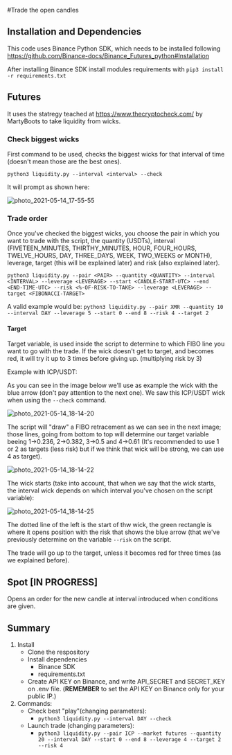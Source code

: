 #Trade the open candles
## Installation and Dependencies
This code uses Binance Python SDK, which needs to be installed following https://github.com/Binance-docs/Binance_Futures_python#Installation

After installing Binance SDK install modules requirements with `pip3 install -r requirements.txt`
## Futures

It uses the statregy teached at https://www.thecryptocheck.com/ by MartyBoots to take liquidity from wicks.

### Check biggest wicks
First command to be used, checks the biggest wicks for that interval of time (doesn't mean those are the best ones).

`python3 liquidity.py --interval <interval> --check`

It will prompt as shown here:

![photo_2021-05-14_17-55-55](https://user-images.githubusercontent.com/7242825/118296791-a5f4fb80-b4dd-11eb-8c98-60237a86a6c8.jpg)

### Trade order
Once you've checked the biggest wicks, you choose the pair in which you want to trade with the script, the quantity (USDTs), interval (FIVETEEN_MINUTES, THIRTHY_MINUTES, HOUR, FOUR_HOURS, TWELVE_HOURS, DAY, THREE_DAYS, WEEK, TWO_WEEKS or MONTH), leverage, target (this will be explained later) and risk (also explained later).

`python3 liquidity.py --pair <PAIR> --quantity <QUANTITY> --interval <INTERVAL> --leverage <LEVERAGE> --start <CANDLE-START-UTC> --end <END-TIME-UTC> --risk <%-OF-RISK-TO-TAKE> --leverage <LEVERAGE> --target <FIBONACCI-TARGET>`

A valid example would be:
`python3 liquidity.py --pair XMR --quantity 10 --interval DAY --leverage 5 --start 0 --end 8 --risk 4 --target 2` 

#### Target

Target variable, is used inside the script to determine to which FIBO line you want to go with the trade.
If the wick doesn't get to target, and becomes red, it will try it up to 3 times before giving up. (multiplying risk by 3)

Example with ICP/USDT:

As you can see in the image below we'll use as example the wick with the blue arrow (don't pay attention to the next one).
We saw this ICP/USDT wick when using the `--check` command.

![photo_2021-05-14_18-14-20](https://user-images.githubusercontent.com/7242825/118298806-3df3e480-b4e0-11eb-873a-ca42d77ea9f8.jpg)

The script will "draw" a FIBO retracement as we can see in the next image; those lines, going from bottom to top will determine our target variable beeing 1->0.236, 2->0.382, 3->0.5 and 4->0.61 (It's recommended to use 1 or 2 as targets (less risk) but if we think that wick will be strong, we can use 4 as target).

![photo_2021-05-14_18-14-22](https://user-images.githubusercontent.com/7242825/118299119-a3e06c00-b4e0-11eb-80dc-c00075022112.jpg)

The wick starts (take into account, that when we say that the wick starts, the interval wick depends on which interval you've chosen on the script variable):

![photo_2021-05-14_18-14-25](https://user-images.githubusercontent.com/7242825/118299542-2c5f0c80-b4e1-11eb-88dc-e14f6af21d6d.jpg)

The dotted line of the left is the start of thw wick, the green rectangle is where it opens position with the risk that shows the blue arrow (that we've previously determine on the variable `--risk` on the script.

The trade will go up to the target, unless it becomes red for three times (as we explained before).



## Spot [IN PROGRESS]
Opens an order for the new candle at interval introduced when conditions are given.

## Summary

1. Install
   - Clone the respository
   - Install dependencies
     - Binance SDK
     - requirements.txt
   - Create API KEY on Binance, and write API_SECRET and SECRET_KEY on .env file. (**REMEMBER** to set the API KEY on Binance only for your public IP.)
2. Commands: 
   - Check best "play"(changing parameters):
     - `python3 liquidity.py --interval DAY --check`
   - Launch trade (changing parameters):
     - `python3 liquidity.py --pair ICP --market futures --quantity 20 --interval DAY --start 0 --end 8 --leverage 4 --target 2 --risk 4`
  
